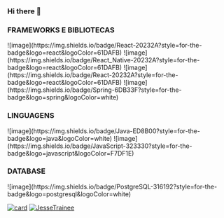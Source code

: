### Hi there 👋

<!--
**JesseTrainee/JesseTrainee** is a ✨ _special_ ✨ repository because its `README.md` (this file) appears on your GitHub profile.

Here are some ideas to get you started:

[![card](https://github-readme-stats.vercel.app/api?username=JesseTrainee&theme=default)](https://github.com/JesseTrainee/)
- 🌱 I’m currently learning ...
- 👯 I’m looking to collaborate on ...
- 🤔 I’m looking for help with ...
- 💬 Ask me about ...
- 📫 How to reach me: ...
- 😄 Pronouns: ...
- ⚡ Fun fact: ...
-->
<h3>FRAMEWORKS E BIBLIOTECAS</h3>
![image](https://img.shields.io/badge/React-20232A?style=for-the-badge&logo=react&logoColor=61DAFB)
![image](https://img.shields.io/badge/React_Native-20232A?style=for-the-badge&logo=react&logoColor=61DAFB)
![image](https://img.shields.io/badge/React-20232A?style=for-the-badge&logo=react&logoColor=61DAFB)
![image](https://img.shields.io/badge/Spring-6DB33F?style=for-the-badge&logo=spring&logoColor=white)


<h3>LINGUAGENS</h3>
![image](https://img.shields.io/badge/Java-ED8B00?style=for-the-badge&logo=java&logoColor=white)
![image](https://img.shields.io/badge/JavaScript-323330?style=for-the-badge&logo=javascript&logoColor=F7DF1E)


<H3>DATABASE</H3>
![image](https://img.shields.io/badge/PostgreSQL-316192?style=for-the-badge&logo=postgresql&logoColor=white)


[![card](https://github-readme-stats.vercel.app/api?username=JesseTrainee&theme=tokyonight)](https://github.com/JesseTrainee/)
[![JesseTrainee](https://github-readme-stats.vercel.app/api/top-langs/?username=JesseTrainee&hide=html&layout=compact=true&theme=tokyonight)](https://github.com/JesseTrainee/)



